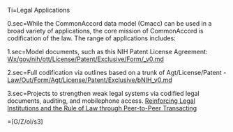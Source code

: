 Ti=Legal Applications

0.sec=While the CommonAccord data model (Cmacc) can be used in a broad variety of applications, the core mission of CommonAccord is codification of the law.  The range of applications includes:

1.sec=Model documents, such as this NIH Patent License Agreement:  <a href="index.php?action=source&file=/Wx/gov/nih/ott/License/Patent/Exclusive/Form/_v0.md">Wx/gov/nih/ott/License/Patent/Exclusive/Form/_v0.md</a>

2.sec=Full codification via outlines based on a trunk of Agt/License/Patent - <a href="index.php?action=source&file=Law/Out/Form/Agt/License/Patent/Exclusive/bNIH_v0.md">Law/Out/Form/Agt/License/Patent/Exclusive/bNIH_v0.md</a>

3.sec=Projects to strengthen weak legal systems via codified legal documents, auditing, and mobilephone access. <a href="https://docs.google.com/document/d/1ZQA4LPeKqTz7K3YrlG5cT3So-GooJRWSkLmfu8umSjk/edit">Reinforcing Legal Institutions and the Rule of Law through Peer-to-Peer Transacting</a>

=[G/Z/ol/s3]